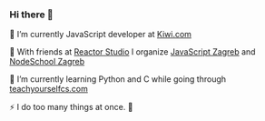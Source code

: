 ### Hi there 👋

🔭 I’m currently JavaScript developer at [Kiwi.com](https://kiwi.com/)

🚀 With friends at [Reactor Studio](https://reactor.studio) I organize [JavaScript Zagreb](https://www.meetup.com/JavaScript-Zagreb) and [NodeSchool Zagreb](https://nodeschool.io/zagreb/)

🌱 I’m currently learning Python and C while going through [teachyourselfcs.com](teachyourselfcs.com)

⚡ I do too many things at once. 🤪
